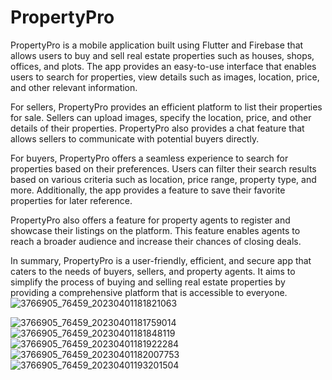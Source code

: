 # PropertyPro
PropertyPro is a mobile application built using Flutter and Firebase that allows users to buy and sell real estate properties such as houses, shops, offices, and plots. The app provides an easy-to-use interface that enables users to search for properties, view details such as images, location, price, and other relevant information.

For sellers, PropertyPro provides an efficient platform to list their properties for sale. Sellers can upload images, specify the location, price, and other details of their properties. PropertyPro also provides a chat feature that allows sellers to communicate with potential buyers directly.

For buyers, PropertyPro offers a seamless experience to search for properties based on their preferences. Users can filter their search results based on various criteria such as location, price range, property type, and more. Additionally, the app provides a feature to save their favorite properties for later reference.

PropertyPro also offers a feature for property agents to register and showcase their listings on the platform. This feature enables agents to reach a broader audience and increase their chances of closing deals.

In summary, PropertyPro is a user-friendly, efficient, and secure app that caters to the needs of buyers, sellers, and property agents. It aims to simplify the process of buying and selling real estate properties by providing a comprehensive platform that is accessible to everyone.![3766905_76459_20230401181821063](https://user-images.githubusercontent.com/127927328/229296989-e5bf6857-d3b1-4498-afc1-de60899d4d81.jpg)

![3766905_76459_20230401181759014](https://user-images.githubusercontent.com/127927328/229296810-75fb61a1-7b02-4090-af20-b49fa2161006.jpg)
![3766905_76459_20230401181848119](https://user-images.githubusercontent.com/127927328/229296823-d49b1eb2-157a-423b-be63-16c6e564058e.jpg)
![3766905_76459_20230401181922284](https://user-images.githubusercontent.com/127927328/229296860-75135f01-4035-4b11-9737-712df9dd14fb.jpg)
![3766905_76459_20230401182007753](https://user-images.githubusercontent.com/127927328/229296893-f7481cd6-2433-4bc3-8cd4-629cd7315a8d.jpg)
![3766905_76459_20230401193201504](https://user-images.githubusercontent.com/127927328/229296899-f49f4477-ff11-4608-961d-89299ca19d17.jpg)

